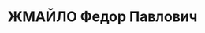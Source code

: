 ---
title: ЖМАЙЛО Федор Павлович
description: "1892 р. н., с. Піски Лохвицького р-ну Полтавської обл., прож. м. Вінниця,\
  \ українець, із селян, освіта середня, член ВКП(б), керуючий племзаготконторою,\
  \ одруж. \n  Арешт. 11.07.1937 р. Звинувач. за ст. 20, 54-7, 8 і 11 КК УРСР. За\
  \ вироком Верховного суду СРСР розстріляний 24.11.1937 р. \n  Реабіл. 16.08.1993."
---
